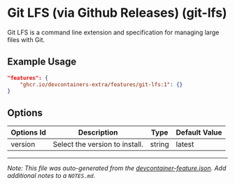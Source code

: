 
# Git LFS (via Github Releases) (git-lfs)

Git LFS is a command line extension and specification for managing large files with Git.

## Example Usage

```json
"features": {
    "ghcr.io/devcontainers-extra/features/git-lfs:1": {}
}
```

## Options

| Options Id | Description | Type | Default Value |
|-----|-----|-----|-----|
| version | Select the version to install. | string | latest |



---

_Note: This file was auto-generated from the [devcontainer-feature.json](devcontainer-feature.json).  Add additional notes to a `NOTES.md`._
